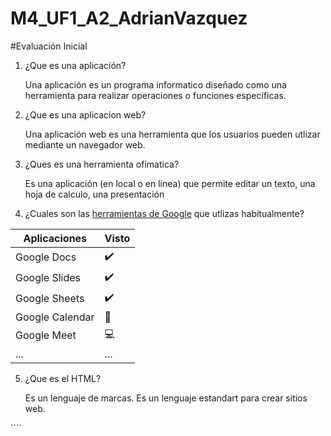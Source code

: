 # M4_UF1_A2_AdrianVazquez

#Evaluación Inicial
1.  ¿Que es una aplicación?

     Una aplicación es un programa informatico diseñado como una herramienta para realizar operaciones o funciones específicas.
  
2.  ¿Que es una aplicacion web?

    Una aplicación web es una herramienta que los usuarios pueden utlizar mediante  un navegador web.
    
3. ¿Ques es una herramienta ofimatica?

    Es una aplicación (en local o en linea) que permite editar un texto, una hoja de calculo, una presentación
   
4. ¿Cuales son las [herramientas de Google]( https://www.google.com/intl/es-419/chrome/browser-tools/) que utlizas habitualmente?

| Aplicaciones | Visto |
|--------------| ---------------|
| Google Docs | ✔️ |
| Google Slides | ✔️ |
| Google Sheets | ✔️ |
|Google Calendar | 📆 |
|Google Meet | 💻 |
| ... | ... |

5. ¿Que es el HTML?

    Es un lenguaje de marcas. Es un lenguaje estandart para crear sitios web.

    <!DOCTYPE html>
<html lang="en">
<head>
<meta charset="UTF-8">
<meta http-equiv="X-UA-Compatible" content="IE=edge">
<meta name="viewport" content="width=device-width, initial-scale=1.0">
<title>Document</title>
</head>
<body>
</body>
</html>
````